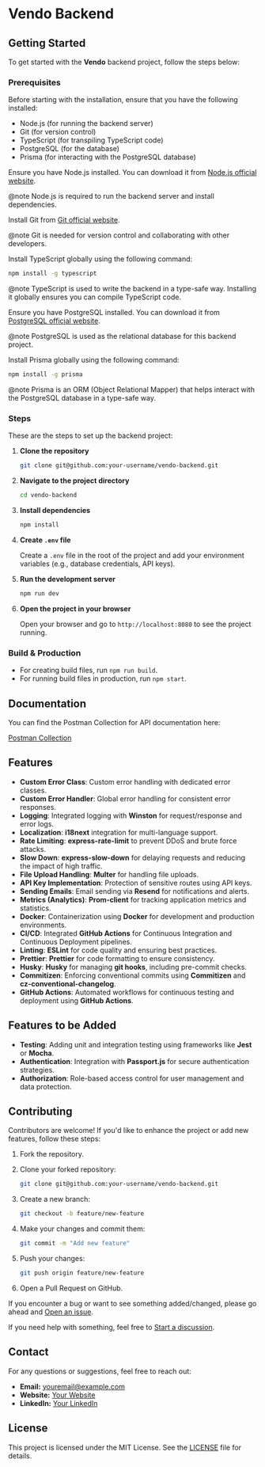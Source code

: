 # **Vendo Backend**

## **Getting Started**

To get started with the **Vendo** backend project, follow the steps below:

### **Prerequisites**

Before starting with the installation, ensure that you have the following installed:

- Node.js (for running the backend server)
- Git (for version control)
- TypeScript (for transpiling TypeScript code)
- PostgreSQL (for the database)
- Prisma (for interacting with the PostgreSQL database)

Ensure you have Node.js installed. You can download it from [Node.js official website](https://nodejs.org/).

@note Node.js is required to run the backend server and install dependencies.

Install Git from [Git official website](https://git-scm.com/).

@note Git is needed for version control and collaborating with other developers.

Install TypeScript globally using the following command:

```bash
npm install -g typescript
```

@note TypeScript is used to write the backend in a type-safe way. Installing it globally ensures you can compile TypeScript code.

Ensure you have PostgreSQL installed. You can download it from [PostgreSQL official website](https://www.postgresql.org/).

@note PostgreSQL is used as the relational database for this backend project.

Install Prisma globally using the following command:

```bash
npm install -g prisma
```

@note Prisma is an ORM (Object Relational Mapper) that helps interact with the PostgreSQL database in a type-safe way.

### **Steps**

These are the steps to set up the backend project:

1. **Clone the repository**

   ```bash
   git clone git@github.com:your-username/vendo-backend.git
   ```

2. **Navigate to the project directory**

   ```bash
   cd vendo-backend
   ```

3. **Install dependencies**

   ```bash
   npm install
   ```

4. **Create `.env` file**

   Create a `.env` file in the root of the project and add your environment variables (e.g., database credentials, API keys).

5. **Run the development server**

   ```bash
   npm run dev
   ```

6. **Open the project in your browser**

   Open your browser and go to `http://localhost:8080` to see the project running.

### **Build & Production**

- For creating build files, run `npm run build`.
- For running build files in production, run `npm start`.

## **Documentation**

You can find the Postman Collection for API documentation here:

[Postman Collection](https://documenter.getpostman.com/view/27265804/2sAYkBsM99)

## **Features**

- **Custom Error Class**: Custom error handling with dedicated error classes.
- **Custom Error Handler**: Global error handling for consistent error responses.
- **Logging**: Integrated logging with **Winston** for request/response and error logs.
- **Localization**: **i18next** integration for multi-language support.
- **Rate Limiting**: **express-rate-limit** to prevent DDoS and brute force attacks.
- **Slow Down**: **express-slow-down** for delaying requests and reducing the impact of high traffic.
- **File Upload Handling**: **Multer** for handling file uploads.
- **API Key Implementation**: Protection of sensitive routes using API keys.
- **Sending Emails**: Email sending via **Resend** for notifications and alerts.
- **Metrics (Analytics)**: **Prom-client** for tracking application metrics and statistics.
- **Docker**: Containerization using **Docker** for development and production environments.
- **CI/CD**: Integrated **GitHub Actions** for Continuous Integration and Continuous Deployment pipelines.
- **Linting**: **ESLint** for code quality and ensuring best practices.
- **Prettier**: **Prettier** for code formatting to ensure consistency.
- **Husky**: **Husky** for managing **git hooks**, including pre-commit checks.
- **Commitizen**: Enforcing conventional commits using **Commitizen** and **cz-conventional-changelog**.
- **GitHub Actions**: Automated workflows for continuous testing and deployment using **GitHub Actions**.

## **Features to be Added**

- **Testing**: Adding unit and integration testing using frameworks like **Jest** or **Mocha**.
- **Authentication**: Integration with **Passport.js** for secure authentication strategies.
- **Authorization**: Role-based access control for user management and data protection.

## **Contributing**

Contributors are welcome! If you'd like to enhance the project or add new features, follow these steps:

1. Fork the repository.
2. Clone your forked repository:

   ```bash
   git clone git@github.com:your-username/vendo-backend.git
   ```

3. Create a new branch:

   ```bash
   git checkout -b feature/new-feature
   ```

4. Make your changes and commit them:

   ```bash
   git commit -m "Add new feature"
   ```

5. Push your changes:

   ```bash
   git push origin feature/new-feature
   ```

6. Open a Pull Request on GitHub.

If you encounter a bug or want to see something added/changed, please go ahead and [Open an issue](https://github.com/diwashbhattarai999/vendo-backend/issues/new/choose).

If you need help with something, feel free to [Start a discussion](https://github.com/diwashbhattarai999/vendo-backend/discussions/new/choose).

## **Contact**

For any questions or suggestions, feel free to reach out:

- **Email:** [youremail@example.com](mailto:youremail@example.com)
- **Website:** [Your Website](https://yourwebsite.com)
- **LinkedIn:** [Your LinkedIn](https://www.linkedin.com/in/your-profile)

## **License**

This project is licensed under the MIT License. See the [LICENSE](LICENSE) file for details.
